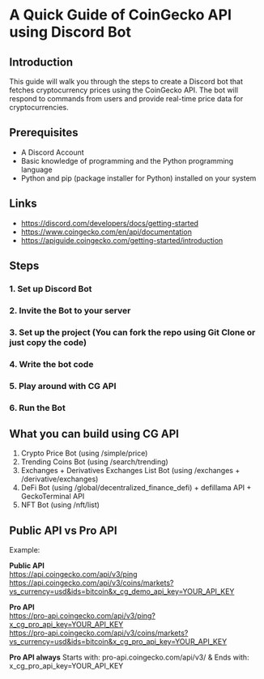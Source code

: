 # A Quick Guide of CoinGecko API using Discord Bot

## Introduction

This guide will walk you through the steps to create a Discord bot that fetches cryptocurrency prices using the CoinGecko API. The bot will respond to commands from users and provide real-time price data for cryptocurrencies.

## Prerequisites
- A Discord Account
- Basic knowledge of programming and the Python programming language
- Python and pip (package installer for Python) installed on your system

## Links
- https://discord.com/developers/docs/getting-started
- https://www.coingecko.com/en/api/documentation
- https://apiguide.coingecko.com/getting-started/introduction


## Steps
### 1. Set up Discord Bot
### 2. Invite the Bot to your server
### 3. Set up the project (You can fork the repo using Git Clone or just copy the code)
### 4. Write the bot code
### 5. Play around with CG API
### 6. Run the Bot


## What you can build using CG API
1. Crypto Price Bot (using /simple/price)
2. Trending Coins Bot (using /search/trending)
3. Exchanges + Derivatives Exchanges List Bot (using /exchanges + /derivative/exchanges)
4. DeFi Bot (using /global/decentralized_finance_defi) + defillama API + GeckoTerminal API
5. NFT Bot (using /nft/list)


## Public API vs Pro API

Example: 

**Public API**
<br>
https://api.coingecko.com/api/v3/ping
<br>
https://api.coingecko.com/api/v3/coins/markets?vs_currency=usd&ids=bitcoin&x_cg_demo_api_key=YOUR_API_KEY


**Pro API**
<br>
https://pro-api.coingecko.com/api/v3/ping?x_cg_pro_api_key=YOUR_API_KEY
<br>
https://pro-api.coingecko.com/api/v3/coins/markets?vs_currency=usd&ids=bitcoin&x_cg_pro_api_key=YOUR_API_KEY


**Pro API always**
Starts with: pro-api.coingecko.com/api/v3/
& Ends with: x_cg_pro_api_key=YOUR_API_KEY








